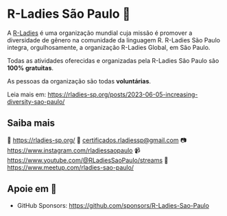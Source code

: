 # R-Ladies São Paulo 💜

A [R-Ladies](https://rladies.org/) é uma organização mundial cuja missão é promover a diversidade de gênero na comunidade da linguagem R. R-Ladies São Paulo integra, orgulhosamente, a organização R-Ladies Global, em São Paulo.

Todas as atividades oferecidas e organizadas pela R-Ladies São Paulo são **100% gratuitas**.

As pessoas da organização são todas **voluntárias**.

Leia mais em: https://rladies-sp.org/posts/2023-06-05-increasing-diversity-sao-paulo/

## Saiba mais

🔗 https://rladies-sp.org/
📧  certificados.rladiessp@gmail.com
📷  https://www.instagram.com/rladiessaopaulo
📹 https://www.youtube.com/@RLadiesSaoPaulo/streams
📍 https://www.meetup.com/rladies-sao-paulo/

## Apoie em 💜

- GitHub Sponsors: https://github.com/sponsors/R-Ladies-Sao-Paulo

